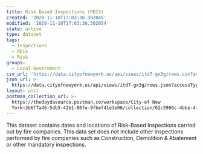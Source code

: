 ```yaml
---
title: Risk Based Inspections (RBIS)
created: '2020-11-10T17:03:36.302045'
modified: '2020-11-10T17:03:36.302054'
state: active
type: dataset
tags:
  - Inspections
  - Rbis
  - Risk
groups:
  - Local Government
csv_url: 'https://data.cityofnewyork.us/api/views/itd7-gx3g/rows.csv?accessType=DOWNLOAD'
json_url: >-
  https://data.cityofnewyork.us/api/views/itd7-gx3g/rows.json?accessType=DOWNLOAD
layout: post
postman_collection_url: >-
  https://thedaydasource.postman.co/workspace/City-of New
  York~3b6f7a46-5db5-42b1-80fe-9fbef41e3e06/collection/62c5986c-4bbe-4fc7-b737-7a24862b2097
---
```

This dataset contains dates and locations of Risk-Based Inspections carried out by fire companies. This data set does not include other inspections performed by fire companies such as Construction, Demolition & Abatement or other mandatory inspections.
